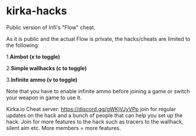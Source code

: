 # kirka-hacks

Public version of Infi's "Flow" cheat.

As it is public and the actual Flow is private, the hacks/cheats are limited to the following:

1.**Aimbot (x to toggle)**

2.**Simple wallhacks (c to toggle)**

3.**Infinite ammo (v to toggle)**

Note that you have to enable infinite ammo before joining a game or switch your weapon in game to use it.

Kirka.io Cheat server: https://discord.gg/gWKjVJyVPp join for regular updates on the hack and a bunch of people that can help you set up the hack. Join for more features to the hack such as tracers to the wallhack, silent aim etc. More members = more features.
